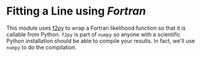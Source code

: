 Fitting a Line using *Fortran*
==============================

This module uses [f2py](http://www.scipy.org/F2py/) to wrap a Fortran
likelihood function so that it is callable from Python. `f2py` is part
of `numpy` so anyone with a scientific Python installation should be
able to compile your results. In fact, we'll use `numpy` to do the
compilation.
